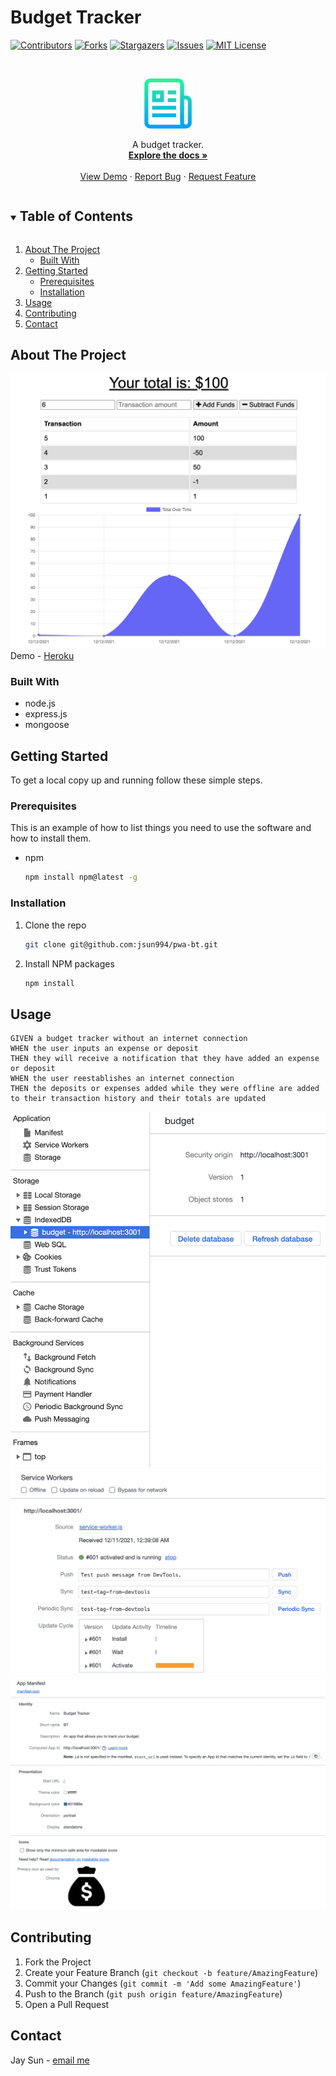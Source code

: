# Budget Tracker

[![Contributors][contributors-shield]][contributors-url]
[![Forks][forks-shield]][forks-url]
[![Stargazers][stars-shield]][stars-url]
[![Issues][issues-shield]][issues-url]
[![MIT License][license-shield]][license-url]

<!-- PROJECT LOGO -->
<br />
<p align="center">
  <a href="https://github.com/jsun994/pwa-bt">
    <img src="./media/logo.png" alt="Logo" width="80" height="80">
  </a>

  <p align="center">
  A budget tracker.
    <br />
    <a href="https://github.com/jsun994/pwa-bt"><strong>Explore the docs »</strong></a>
    <br />
    <br />
    <a href="">View Demo</a>
    ·
    <a href="hhttps://github.com/jsun994/pwa-bt/issues">Report Bug</a>
    ·
    <a href="https://github.com/jsun994/pwa-bt/issues">Request Feature</a>
  </p>
</p>

<!-- TABLE OF CONTENTS -->
<details open="open">
  <summary><h2 style="display: inline-block">Table of Contents</h2></summary>
  <ol>
    <li>
      <a href="#about-the-project">About The Project</a>
      <ul>
        <li><a href="#built-with">Built With</a></li>
      </ul>
    </li>
    <li>
      <a href="#getting-started">Getting Started</a>
      <ul>
        <li><a href="#prerequisites">Prerequisites</a></li>
        <li><a href="#installation">Installation</a></li>
      </ul>
    </li>
    <li><a href="#usage">Usage</a></li>
    <li><a href="#contributing">Contributing</a></li>
    <li><a href="#contact">Contact</a></li>
  </ol>
</details>

<!-- ABOUT THE PROJECT -->
## About The Project

![media1](./media/ss1.png)
Demo - [Heroku]()

### Built With

* node.js
* express.js
* mongoose

<!-- GETTING STARTED -->
## Getting Started

To get a local copy up and running follow these simple steps.

### Prerequisites

This is an example of how to list things you need to use the software and how to install them.
* npm
  ```sh
  npm install npm@latest -g
  ```

### Installation

1. Clone the repo
   ```sh
   git clone git@github.com:jsun994/pwa-bt.git
   ```
2. Install NPM packages
   ```sh
   npm install
   ```

<!-- USAGE EXAMPLES -->
## Usage

    GIVEN a budget tracker without an internet connection
    WHEN the user inputs an expense or deposit
    THEN they will receive a notification that they have added an expense or deposit
    WHEN the user reestablishes an internet connection
    THEN the deposits or expenses added while they were offline are added to their transaction history and their totals are updated

![media2](./media/ss2.png)
![media3](./media/ss3.png)
![media4](./media/ss4.png)

<!-- CONTRIBUTING -->
## Contributing

1. Fork the Project
2. Create your Feature Branch (`git checkout -b feature/AmazingFeature`)
3. Commit your Changes (`git commit -m 'Add some AmazingFeature'`)
4. Push to the Branch (`git push origin feature/AmazingFeature`)
5. Open a Pull Request

<!-- CONTACT -->
## Contact

Jay Sun - [email me](mailto:jaysun054@gmail.com)

[contributors-shield]: https://img.shields.io/github/contributors/jsun994/pwa-bt.svg?style=for-the-badge
[contributors-url]: https://github.com/jsun994/pwa-bt/graphs/contributors
[forks-shield]: https://img.shields.io/github/forks/jsun994/pwa-bt.svg?style=for-the-badge
[forks-url]: https://github.com/jsun994/pwa-bt/network/members
[stars-shield]: https://img.shields.io/github/stars/jsun994/pwa-bt.svg?style=for-the-badge
[stars-url]: https://github.com/jsun994/pwa-bt/stargazers
[issues-shield]: https://img.shields.io/github/issues/jsun994/pwa-bt.svg?style=for-the-badge
[issues-url]: https://github.com/jsun994/pwa-bt/issues
[license-shield]: https://img.shields.io/github/license/jsun994/pwa-bt.svg?style=for-the-badge
[license-url]: https://github.com/jsun994/pwa-bt/blob/master/LICENSE.txt